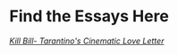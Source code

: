 # Find the Essays Here

*[Kill Bill- Tarantino's Cinematic Love Letter](https://gist.github.com/heyygarvit/7e4be2dc1fccbafb4f5792f126514c4b)*
